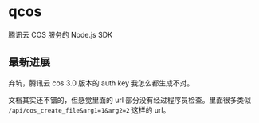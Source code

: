 # qcos
腾讯云 COS 服务的 Node.js SDK

## 最新进展

弃坑，腾讯云 cos 3.0 版本的 auth key 我怎么都生成不对。

文档其实还不错的，但感觉里面的 url 部分没有经过程序员检查。里面很多类似 `/api/cos_create_file&arg1=1&arg2=2` 这样的 url。
